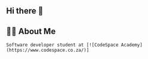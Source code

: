 ## Hi there 👋


## 👨‍💻 About Me

    Software developer student at [![CodeSpace Academy](https://www.codespace.co.za/)]
